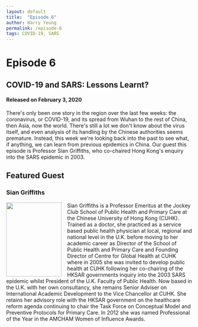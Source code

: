 ```yaml
---
layout: default
title:  "Episode 6"
author: Harry Yeung
permalink: /episode-6
tags: COVID-19, SARS
---
```


# Episode 6
## COVID-19 and SARS: Lessons Learnt?
#### Released on February 3, 2020

<div id="buzzsprout-player-2650174"></div>
<script src="https://www.buzzsprout.com/699187/2650174-covid-19-and-sars-lessons-learnt.js?container_id=buzzsprout-player-2650174&player=small" type="text/javascript" charset="utf-8"></script>

There's only been one story in the region over the last few weeks: the coronavirus, or COVID-19, and its spread from Wuhan to the rest of China, then Asia, now the world. There's still a lot we don't know about the virus itself, and even analysis of its handling by the Chinese authorities seems premature. Instead, this week we're looking back into the past to see what, if anything, we can learn from previous epidemics in China. Our guest this episode is Professor Sian Griffiths, who co-chaired Hong Kong's enquiry into the SARS epidemic in 2003. 

## Featured Guest

### Sian Griffiths

<html>
<head>
<style>
img {
  float: left;
}
</style>
</head>
<body>

<p><img src="https://user-images.githubusercontent.com/67763587/89768846-07042480-dab1-11ea-9501-1c81f92a067d.png"
 style="width:150px;height:200px;margin-right:15px;">
Sian Griffiths is a Professor Emeritus at the Jockey Club School of Public Health and Primary Care at the Chinese University of Hong Kong (CUHK). Trained as a doctor, she practiced as a service based public health physician at local, regional and national level in the U.K. before moving to her academic career as Director of the School of Public Health and Primary Care and Founding Director of Centre for Global Health at CUHK where in 2005 she was invited to develop public health at CUHK following her co-chairing of the HKSAR governments inquiry into the 2003 SARS epidemic whilst President of the U.K. Faculty of Public Health. Now based in the U.K. with her own consultancy, she remains Senior Adviser on International Academic Development to the Vice Chancellor at CUHK. She retains her advisory role with the HKSAR government on the healthcare reform agenda continuing to chair the Task Force on Conceptual Model and Preventive Protocols for Primary Care. In 2012 she was named Professional of the Year in the AMCHAM Women of Influence Awards.  </p>

</body>
</html>

